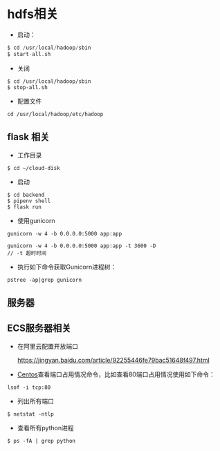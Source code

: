# hdfs相关

* 启动：

```c
$ cd /usr/local/hadoop/sbin
$ start-all.sh
```

* 关闭

```
$ cd /usr/local/hadoop/sbin
$ stop-all.sh
```

* 配置文件

```
cd /usr/local/hadoop/etc/hadoop
```

## flask 相关

* 工作目录

```
$ cd ~/cloud-disk
```

* 启动

```
$ cd backend
$ pipenv shell
$ flask run
```

* 使用gunicorn

```
gunicorn -w 4 -b 0.0.0.0:5000 app:app
```

```
gunicorn -w 4 -b 0.0.0.0:5000 app:app -t 3600 -D 
// -t 超时时间
```

* 执行如下命令获取Gunicorn进程树：

```
pstree -ap|grep gunicorn
```





## 服务器

## ECS服务器相关

* 在阿里云配置开放端口

  https://jingyan.baidu.com/article/92255446fe79bac51648f497.html

* [Centos](https://www.centos.bz/tag/centos/)查看端口占用情况命令，比如查看80端口占用情况使用如下命令：

```
lsof -i tcp:80
```

* 列出所有端口

```
$ netstat -ntlp
```

* 查看所有python进程

```
$ ps -fA | grep python 
```

